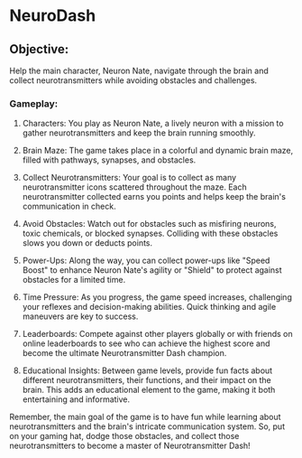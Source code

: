 
# NeuroDash

## Objective:
Help the main character, Neuron Nate, navigate through the brain and collect neurotransmitters while avoiding obstacles and challenges.

### Gameplay:
1. Characters: You play as Neuron Nate, a lively neuron with a mission to gather neurotransmitters and keep the brain running smoothly.

2. Brain Maze: The game takes place in a colorful and dynamic brain maze, filled with pathways, synapses, and obstacles.

3. Collect Neurotransmitters: Your goal is to collect as many neurotransmitter icons scattered throughout the maze. Each neurotransmitter collected earns you points and helps keep the brain's communication in check.

4. Avoid Obstacles: Watch out for obstacles such as misfiring neurons, toxic chemicals, or blocked synapses. Colliding with these obstacles slows you down or deducts points.

5. Power-Ups: Along the way, you can collect power-ups like "Speed Boost" to enhance Neuron Nate's agility or "Shield" to protect against obstacles for a limited time.

6. Time Pressure: As you progress, the game speed increases, challenging your reflexes and decision-making abilities. Quick thinking and agile maneuvers are key to success.

7. Leaderboards: Compete against other players globally or with friends on online leaderboards to see who can achieve the highest score and become the ultimate Neurotransmitter Dash champion.

8. Educational Insights: Between game levels, provide fun facts about different neurotransmitters, their functions, and their impact on the brain. This adds an educational element to the game, making it both entertaining and informative.

Remember, the main goal of the game is to have fun while learning about neurotransmitters and the brain's intricate communication system. So, put on your gaming hat, dodge those obstacles, and collect those neurotransmitters to become a master of Neurotransmitter Dash!